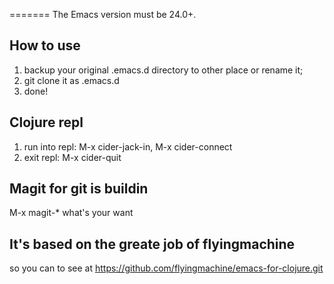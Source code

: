 =======
The Emacs version must be 24.0+.

## How to use
1. backup your original .emacs.d directory to other place or rename it;
2. git clone it as .emacs.d
3. done!

## Clojure repl
1. run into repl: M-x cider-jack-in, M-x cider-connect
2. exit repl: M-x cider-quit

## Magit for git is buildin
M-x magit-* what's your want

## It's based on the greate job of flyingmachine
so you can to see at https://github.com/flyingmachine/emacs-for-clojure.git
